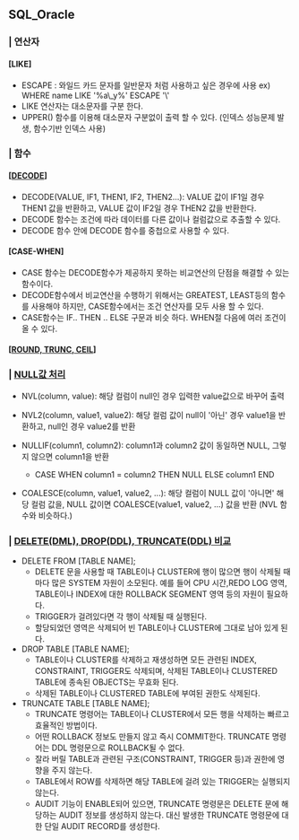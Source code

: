 ## SQL_Oracle

### | 연산자

#### [LIKE]

- ESCAPE : 와일드 카드 문자를 일반문자 처럼 사용하고 싶은 경우에 사용
  ex) WHERE name LIKE '%a\\_y%' ESCAPE '\\'
- LIKE 연산자는 대소문자를 구분 한다.
- UPPER() 함수를 이용해 대소문자 구분없이 출력 할 수 있다.
  (인덱스 성능문제 발생, 함수기반 인덱스 사용)
  
### | 함수

#### [[DECODE](https://gent.tistory.com/227)]

- DECODE(VALUE, IF1, THEN1, IF2, THEN2...): VALUE 값이 IF1일 경우 THEN1 값을 반환하고, VALUE 값이 IF2일 경우 THEN2 값을 반환한다.
- DECODE 함수는 조건에 따라 데이터를 다른 값이나 컬럼값으로 추출할 수 있다.
- DECODE 함수 안에 DECODE 함수를 중첩으로 사용할 수 있다.

#### [CASE-WHEN]

- CASE 함수는 DECODE함수가 제공하지 못하는 비교연산의 단점을 해결할 수 있는 함수이다.
- DECODE함수에서 비교연산을 수행하기 위해서는 GREATEST, LEAST등의 함수를 사용해야 하지만, CASE함수에서는 조건 연산자를 모두 사용 할 수 있다.
- CASE함수는 IF.. THEN .. ELSE 구문과 비슷 하다. WHEN절 다음에 여러 조건이 올 수 있다.

#### [[ROUND, TRUNC, CEIL](https://coding-factory.tistory.com/295)]

### | [NULL값 처리](http://www.gurubee.net/lecture/1880)

- NVL(column, value): 해당 컬럼이 null인 경우 입력한 value값으로 바꾸어 출력

- NVL2(column, value1, value2): 해당 컬럼 값이 null이 '아닌' 경우 value1을 반환하고, null인 경우 value2를 반환

- NULLIF(column1, column2): column1과 column2 값이 동일하면 NULL, 그렇지 않으면 column1을 반환

  - CASE WHEN column1 = column2 THEN NULL ELSE column1 END

- COALESCE(column, value1, value2, ...): 해당 컬럼이 NULL 값이 '아니면' 해당 컬럼 값을, NULL 값이면 COALESCE(value1, value2, ...) 값을 반환 (NVL 함수와 비슷하다.)

### | [DELETE(DML), DROP(DDL), TRUNCATE(DDL) 비교](http://www.gurubee.net/article/1455)

- DELETE FROM [TABLE NAME];
  - DELETE 문을 사용할 때 TABLE이나 CLUSTER에 행이 많으면 행이 삭제될 때마다 많은 SYSTEM 자원이 소모된다. 예를 들어 CPU 시간,REDO LOG 영역,  TABLE이나 INDEX에 대한 ROLLBACK SEGMENT 영역 등의 자원이 필요하다.
  - TRIGGER가 걸려있다면 각 행이 삭제될 때 실행된다.
  - 할당되었던 영역은 삭제되어 빈 TABLE이나 CLUSTER에 그대로 남아 있게 된다.
- DROP TABLE [TABLE NAME];
  - TABLE이나 CLUSTER를 삭제하고 재생성하면 모든 관련된 INDEX, CONSTRAINT, TRIGGER도 삭제되며, 삭제된 TABLE이나 CLUSTERED TABLE에 종속된 OBJECTS는 무효화 된다.
  - 삭제된 TABLE이나 CLUSTERED TABLE에 부여된 권한도 삭제된다.
- TRUNCATE TABLE [TABLE NAME];
  - TRUNCATE 명령어는 TABLE이나 CLUSTER에서 모든 행을 삭제하는 빠르고 효율적인 방법이다.
  - 어떤 ROLLBACK 정보도 만들지 않고 즉시 COMMIT한다. TRUNCATE 명령어는 DDL 명령문으로 ROLLBACK될 수 없다.
  - 잘라 버릴 TABLE과 관련된 구조(CONSTRAINT, TRIGGER 등)과 권한에 영향을 주지 않는다.  
  - TABLE에서 ROW를 삭제하면 해당 TABLE에 걸려 있는 TRIGGER는 실행되지 않는다.
  - AUDIT 기능이 ENABLE되어 있으면, TRUNCATE 명령문은 DELETE 문에 해당하는 AUDIT 정보를 생성하지 않는다. 대신 발생한 TRUNCATE 명령문에 대한 단일 AUDIT RECORD를 생성한다.
